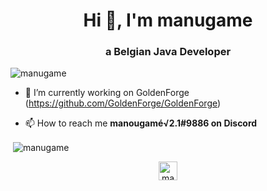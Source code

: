 <h1 align="center">Hi 👋, I'm manugame</h1>
<h3 align="center">a Belgian Java Developer</h3>

<p align="left"> <img src="https://komarev.com/ghpvc/?username=manugame" alt="manugame" /> </p>

- 🔭 I’m currently working on GoldenForge (https://github.com/GoldenForge/GoldenForge)

- 📫 How to reach me **manougamé√2.1#9886 on Discord**


<p>&nbsp;<img align="center" src="https://github-readme-stats.vercel.app/api?username=manugame&show_icons=true&theme=dark" alt="manugame" /></p>

<p align="center">
<a href="https://instagram.com/manugame_" target="blank"><img align="center" src="https://cdn.jsdelivr.net/npm/simple-icons@3.0.1/icons/instagram.svg" alt="manugame" height="30" width="30" /></a>
</p>
